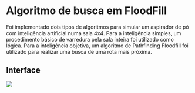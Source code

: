 # Algoritmo de busca em FloodFill
Foi implementado dois tipos de algoritmos para simular um aspirador de pó com inteligência artificial numa sala 4x4. Para a inteligência simples, um procedimento básico de varredura pela sala inteira foi utilizado como lógica. Para a inteligência objetiva, um algoritmo de Pathfinding Floodfill foi utilizado para realizar uma busca de uma rota mais próxima.  

## Interface
<img src="https://uploaddeimagens.com.br/images/001/998/263/original/job2.png?1553818897">
